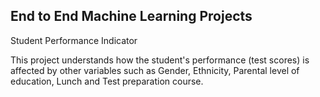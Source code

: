 ## End to End Machine Learning Projects

Student Performance Indicator

This project understands how the student's performance (test scores) is affected by other variables such as Gender, Ethnicity, Parental level of education, Lunch and Test preparation course.
